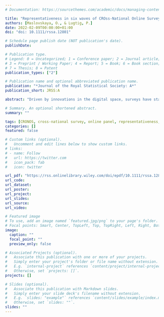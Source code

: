 ```yaml
---
# Documentation: https://sourcethemes.com/academic/docs/managing-content/

title: "Representativeness in six waves of CROss-National Online Survey (CRONOS) panel"
authors: [Maslovskaya, O., & Lugtig, P.]
date: 2022-02-09T00:00:00+01:00
doi: "doi: 10.1111/rssa.12801"

# Schedule page publish date (NOT publication's date).
publishDate:

# Publication type.
# Legend: 0 = Uncategorized; 1 = Conference paper; 2 = Journal article;
# 3 = Preprint / Working Paper; 4 = Report; 5 = Book; 6 = Book section;
# 7 = Thesis; 8 = Patent
publication_types: ["2"]

# Publication name and optional abbreviated publication name.
publication: "*Journal of the Royal Statistical Society: A*"
publication_short: JRSS:A

abstract: "Driven by innovations in the digital space, surveys have started to move towards online data collection across the world. However, evidence is needed to demonstrate that online data collection strategy will produce reliable data which could be confidently used to inform policy decisions. This issue is even more pertinent in cross-national surveys, where the comparability of data is of the utmost importance. Due to differences in internet coverage and willingness to participate in online surveys across Europe, there is a risk that any strategy to move existing surveys online will introduce differential coverage and nonresponse bias. This paper explores representativeness across waves in the first cross-national online probability-based panel (CRONOS) by employing R-indicators that summarize the representativeness of the data across a range of variables. The analysis allows comparison of the results over time and across three countries (Estonia, Great Britain and Slovenia). The results suggest that there are differences in representativeness over time in each country and across countries. Those with lower levels of education and those who are in the oldest age category contribute more to the lack of representativeness in the three countries. However, the representativeness of CRONOS panel does not become worse when compared to the regular face-to-face interviewing conducted in the European Social Survey (ESS).."

# Summary. An optional shortened abstract.
summary: ""

tags: [CRONOS, cross-national survey, online panel, representativeness, R-indicator, push-to-web]
categories: []
featured: false

# Custom links (optional).
#   Uncomment and edit lines below to show custom links.
# links:
# - name: Follow
#   url: https://twitter.com
#   icon_pack: fab
#   icon: twitter

url_pdf: "https://rss.onlinelibrary.wiley.com/doi/epdf/10.1111/rssa.12801"
url_code:
url_dataset:
url_poster:
url_project:
url_slides:
url_source:
url_video:

# Featured image
# To use, add an image named `featured.jpg/png` to your page's folder. 
# Focal points: Smart, Center, TopLeft, Top, TopRight, Left, Right, BottomLeft, Bottom, BottomRight.
image:
  caption: ""
  focal_point: ""
  preview_only: false

# Associated Projects (optional).
#   Associate this publication with one or more of your projects.
#   Simply enter your project's folder or file name without extension.
#   E.g. `internal-project` references `content/project/internal-project/index.md`.
#   Otherwise, set `projects: []`.
projects: []

# Slides (optional).
#   Associate this publication with Markdown slides.
#   Simply enter your slide deck's filename without extension.
#   E.g. `slides: "example"` references `content/slides/example/index.md`.
#   Otherwise, set `slides: ""`.
slides: ""
---
```

